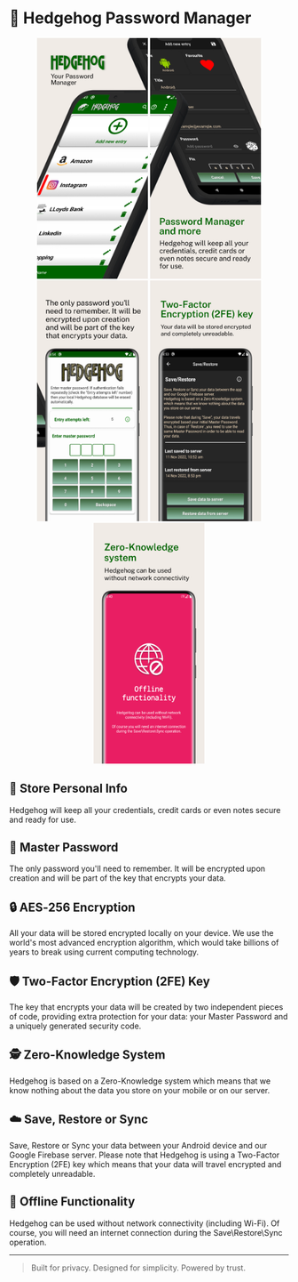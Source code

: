 # 🦔 Hedgehog Password Manager

<p align="center">
  <img src="assets/1.png" width="200"/>
  <img src="assets/2.png" width="200"/>
  <img src="assets/3.png" width="200"/>
  <img src="assets/4.png" width="200"/>
  <img src="assets/5.png" width="200"/>
</p>

## 🔐 Store Personal Info  
Hedgehog will keep all your credentials, credit cards or even notes secure and ready for use.

## 🧠 Master Password
The only password you'll need to remember. It will be encrypted upon creation and will be part of the key that encrypts your data.

## 🔒 AES‑256 Encryption
All your data will be stored encrypted locally on your device. We use the world's most advanced encryption algorithm, which would take billions of years to break using current computing technology.

## 🛡️ Two-Factor Encryption (2FE) Key
The key that encrypts your data will be created by two independent pieces of code, providing extra protection for your data: your Master Password and a uniquely generated security code.

## 🕵️ Zero-Knowledge System
Hedgehog is based on a Zero-Knowledge system which means that we know nothing about the data you store on your mobile or on our server.

## ☁️ Save, Restore or Sync
Save, Restore or Sync your data between your Android device and our Google Firebase server. Please note that Hedgehog is using a Two-Factor Encryption (2FE) key which means that your data will travel encrypted and completely unreadable.

## 📴 Offline Functionality 
Hedgehog can be used without network connectivity (including Wi-Fi). Of course, you will need an internet connection during the Save\Restore\Sync operation.

---
> Built for privacy. Designed for simplicity. Powered by trust.
